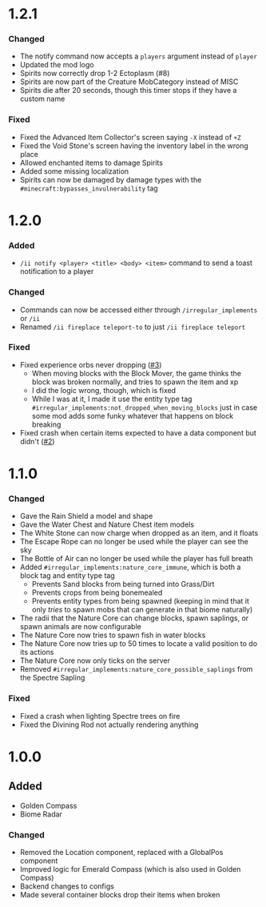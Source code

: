 # 1.2.1

### Changed

- The notify command now accepts a `players` argument instead of `player`
- Updated the mod logo
- Spirits now correctly drop 1-2 Ectoplasm (#8)
- Spirits are now part of the Creature MobCategory instead of MISC
- Spirits die after 20 seconds, though this timer stops if they have a custom name

### Fixed

- Fixed the Advanced Item Collector's screen saying `-X` instead of `+Z`
- Fixed the Void Stone's screen having the inventory label in the wrong place
- Allowed enchanted items to damage Spirits
- Added some missing localization
- Spirits can now be damaged by damage types with the `#minecraft:bypasses_invulnerability` tag

# 1.2.0

### Added

- `/ii notify <player> <title> <body> <item>` command to send a toast notification to a player

### Changed

- Commands can now be accessed either through `/irregular_implements` or `/ii`
- Renamed `/ii fireplace teleport-to` to just `/ii fireplace teleport`

### Fixed

- Fixed experience orbs never dropping ([#3](https://github.com/Berry-Club/Irregular-Implements/issues/3))
  - When moving blocks with the Block Mover, the game thinks the block was broken normally, and tries to spawn the item and xp
  - I did the logic wrong, though, which is fixed
  - While I was at it, I made it use the entity type tag `#irregular_implements:not_dropped_when_moving_blocks` just in case some mod adds some funky whatever that happens on block breaking
- Fixed crash when certain items expected to have a data component but didn't ([#2](https://github.com/Berry-Club/Irregular-Implements/issues/2))

# 1.1.0

### Changed

- Gave the Rain Shield a model and shape
- Gave the Water Chest and Nature Chest item models
- The White Stone can now charge when dropped as an item, and it floats
- The Escape Rope can no longer be used while the player can see the sky
- The Bottle of Air can no longer be used while the player has full breath
- Added `#irregular_implements:nature_core_immune`, which is both a block tag and entity type tag
  - Prevents Sand blocks from being turned into Grass/Dirt
  - Prevents crops from being bonemealed
  - Prevents entity types from being spawned (keeping in mind that it only *tries* to spawn mobs that can generate in that biome naturally)
- The radii that the Nature Core can change blocks, spawn saplings, or spawn animals are now configurable
- The Nature Core now tries to spawn fish in water blocks
- The Nature Core now tries up to 50 times to locate a valid position to do its actions
- The Nature Core now only ticks on the server
- Removed `#irregular_implements:nature_core_possible_saplings` from the Spectre Sapling

### Fixed

- Fixed a crash when lighting Spectre trees on fire
- Fixed the Divining Rod not actually rendering anything

# 1.0.0

## Added

- Golden Compass
- Biome Radar

### Changed

- Removed the Location component, replaced with a GlobalPos component
- Improved logic for Emerald Compass (which is also used in Golden Compass)
- Backend changes to configs
- Made several container blocks drop their items when broken
